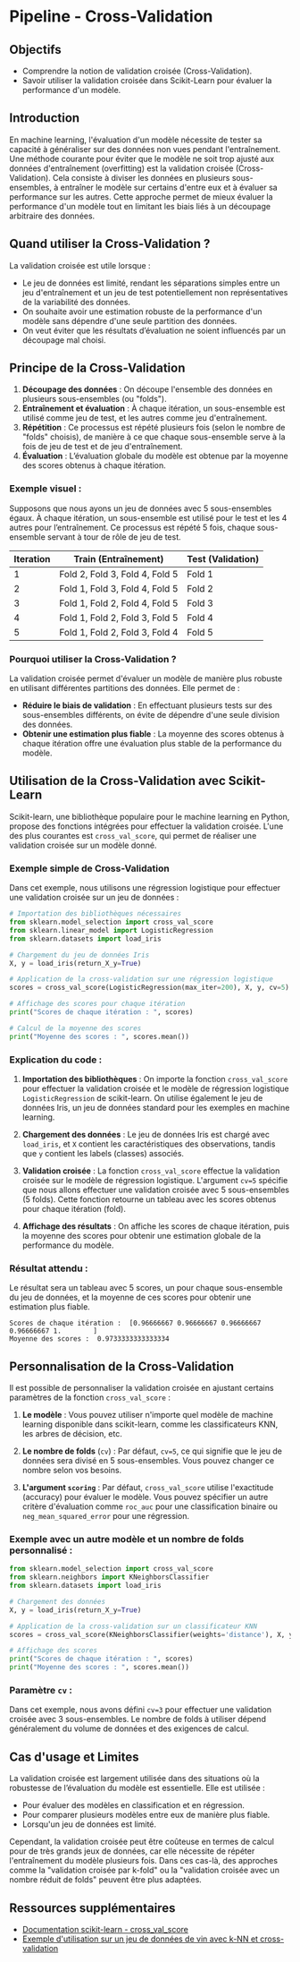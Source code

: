 # Pipeline - Cross-Validation

## Objectifs

- Comprendre la notion de validation croisée (Cross-Validation).
- Savoir utiliser la validation croisée dans Scikit-Learn pour évaluer la performance d'un modèle.

## Introduction

En machine learning, l'évaluation d'un modèle nécessite de tester sa capacité à généraliser sur des données non vues pendant l'entraînement. Une méthode courante pour éviter que le modèle ne soit trop ajusté aux données d'entraînement (overfitting) est la validation croisée (Cross-Validation). Cela consiste à diviser les données en plusieurs sous-ensembles, à entraîner le modèle sur certains d'entre eux et à évaluer sa performance sur les autres. Cette approche permet de mieux évaluer la performance d'un modèle tout en limitant les biais liés à un découpage arbitraire des données.

## Quand utiliser la Cross-Validation ?

La validation croisée est utile lorsque :
- Le jeu de données est limité, rendant les séparations simples entre un jeu d'entraînement et un jeu de test potentiellement non représentatives de la variabilité des données.
- On souhaite avoir une estimation robuste de la performance d'un modèle sans dépendre d'une seule partition des données.
- On veut éviter que les résultats d’évaluation ne soient influencés par un découpage mal choisi.

## Principe de la Cross-Validation

1. **Découpage des données** : On découpe l'ensemble des données en plusieurs sous-ensembles (ou "folds").
2. **Entraînement et évaluation** : À chaque itération, un sous-ensemble est utilisé comme jeu de test, et les autres comme jeu d'entraînement.
3. **Répétition** : Ce processus est répété plusieurs fois (selon le nombre de "folds" choisis), de manière à ce que chaque sous-ensemble serve à la fois de jeu de test et de jeu d'entraînement.
4. **Évaluation** : L’évaluation globale du modèle est obtenue par la moyenne des scores obtenus à chaque itération.

### Exemple visuel :
Supposons que nous ayons un jeu de données avec 5 sous-ensembles égaux. À chaque itération, un sous-ensemble est utilisé pour le test et les 4 autres pour l’entraînement. Ce processus est répété 5 fois, chaque sous-ensemble servant à tour de rôle de jeu de test.

| Iteration | Train (Entraînement) | Test (Validation) |
|-----------|----------------------|-------------------|
| 1         | Fold 2, Fold 3, Fold 4, Fold 5 | Fold 1           |
| 2         | Fold 1, Fold 3, Fold 4, Fold 5 | Fold 2           |
| 3         | Fold 1, Fold 2, Fold 4, Fold 5 | Fold 3           |
| 4         | Fold 1, Fold 2, Fold 3, Fold 5 | Fold 4           |
| 5         | Fold 1, Fold 2, Fold 3, Fold 4 | Fold 5           |

### Pourquoi utiliser la Cross-Validation ?
La validation croisée permet d'évaluer un modèle de manière plus robuste en utilisant différentes partitions des données. Elle permet de :
- **Réduire le biais de validation** : En effectuant plusieurs tests sur des sous-ensembles différents, on évite de dépendre d'une seule division des données.
- **Obtenir une estimation plus fiable** : La moyenne des scores obtenus à chaque itération offre une évaluation plus stable de la performance du modèle.

## Utilisation de la Cross-Validation avec Scikit-Learn

Scikit-learn, une bibliothèque populaire pour le machine learning en Python, propose des fonctions intégrées pour effectuer la validation croisée. L'une des plus courantes est `cross_val_score`, qui permet de réaliser une validation croisée sur un modèle donné.

### Exemple simple de Cross-Validation

Dans cet exemple, nous utilisons une régression logistique pour effectuer une validation croisée sur un jeu de données :

```python
# Importation des bibliothèques nécessaires
from sklearn.model_selection import cross_val_score
from sklearn.linear_model import LogisticRegression
from sklearn.datasets import load_iris

# Chargement du jeu de données Iris
X, y = load_iris(return_X_y=True)

# Application de la cross-validation sur une régression logistique
scores = cross_val_score(LogisticRegression(max_iter=200), X, y, cv=5)

# Affichage des scores pour chaque itération
print("Scores de chaque itération : ", scores)

# Calcul de la moyenne des scores
print("Moyenne des scores : ", scores.mean())
```

### Explication du code :

1. **Importation des bibliothèques** : On importe la fonction `cross_val_score` pour effectuer la validation croisée et le modèle de régression logistique `LogisticRegression` de scikit-learn. On utilise également le jeu de données Iris, un jeu de données standard pour les exemples en machine learning.
   
2. **Chargement des données** : Le jeu de données Iris est chargé avec `load_iris`, et `X` contient les caractéristiques des observations, tandis que `y` contient les labels (classes) associés.

3. **Validation croisée** : La fonction `cross_val_score` effectue la validation croisée sur le modèle de régression logistique. L'argument `cv=5` spécifie que nous allons effectuer une validation croisée avec 5 sous-ensembles (5 folds). Cette fonction retourne un tableau avec les scores obtenus pour chaque itération (fold).

4. **Affichage des résultats** : On affiche les scores de chaque itération, puis la moyenne des scores pour obtenir une estimation globale de la performance du modèle.

### Résultat attendu :

Le résultat sera un tableau avec 5 scores, un pour chaque sous-ensemble du jeu de données, et la moyenne de ces scores pour obtenir une estimation plus fiable.

```
Scores de chaque itération :  [0.96666667 0.96666667 0.96666667 0.96666667 1.        ]
Moyenne des scores :  0.9733333333333334
```

## Personnalisation de la Cross-Validation

Il est possible de personnaliser la validation croisée en ajustant certains paramètres de la fonction `cross_val_score` :

1. **Le modèle** : Vous pouvez utiliser n'importe quel modèle de machine learning disponible dans scikit-learn, comme les classificateurs KNN, les arbres de décision, etc.
   
2. **Le nombre de folds** (`cv`) : Par défaut, `cv=5`, ce qui signifie que le jeu de données sera divisé en 5 sous-ensembles. Vous pouvez changer ce nombre selon vos besoins.

3. **L'argument `scoring`** : Par défaut, `cross_val_score` utilise l'exactitude (accuracy) pour évaluer le modèle. Vous pouvez spécifier un autre critère d'évaluation comme `roc_auc` pour une classification binaire ou `neg_mean_squared_error` pour une régression.

### Exemple avec un autre modèle et un nombre de folds personnalisé :

```python
from sklearn.model_selection import cross_val_score
from sklearn.neighbors import KNeighborsClassifier
from sklearn.datasets import load_iris

# Chargement des données
X, y = load_iris(return_X_y=True)

# Application de la cross-validation sur un classificateur KNN
scores = cross_val_score(KNeighborsClassifier(weights='distance'), X, y, cv=3)

# Affichage des scores
print("Scores de chaque itération : ", scores)
print("Moyenne des scores : ", scores.mean())
```

### Paramètre `cv` :

Dans cet exemple, nous avons défini `cv=3` pour effectuer une validation croisée avec 3 sous-ensembles. Le nombre de folds à utiliser dépend généralement du volume de données et des exigences de calcul.

## Cas d'usage et Limites

La validation croisée est largement utilisée dans des situations où la robustesse de l’évaluation du modèle est essentielle. Elle est utilisée :
- Pour évaluer des modèles en classification et en régression.
- Pour comparer plusieurs modèles entre eux de manière plus fiable.
- Lorsqu'un jeu de données est limité.

Cependant, la validation croisée peut être coûteuse en termes de calcul pour de très grands jeux de données, car elle nécessite de répéter l'entraînement du modèle plusieurs fois. Dans ces cas-là, des approches comme la "validation croisée par k-fold" ou la "validation croisée avec un nombre réduit de folds" peuvent être plus adaptées.

## Ressources supplémentaires
- [Documentation scikit-learn - cross_val_score](https://scikit-learn.org/stable/modules/generated/sklearn.model_selection.cross_val_score.html)
- [Exemple d'utilisation sur un jeu de données de vin avec k-NN et cross-validation](http://www.xavierdupre.fr/app/papierstat/helpsphinx/notebooks/wines_knn_cross_val.html)
